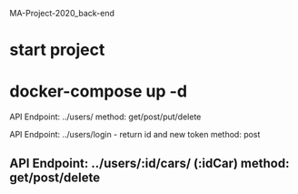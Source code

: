 MA-Project-2020_back-end

# start project
# docker-compose up -d

API Endpoint: ../users/
method: get/post/put/delete

API Endpoint: ../users/login - return id and new token
method: post

API Endpoint: ../users/:id/cars/  (:idCar)
method: get/post/delete
----------------------

